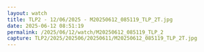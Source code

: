 ```yaml
---
layout: watch
title: TLP2 - 12/06/2025 - M20250612_085119_TLP_2T.jpg
date: 2025-06-12 08:51:19
permalink: /2025/06/12/watch/M20250612_085119_TLP_2
capture: TLP2/2025/202506/20250611/M20250612_085119_TLP_2T.jpg
---
```

